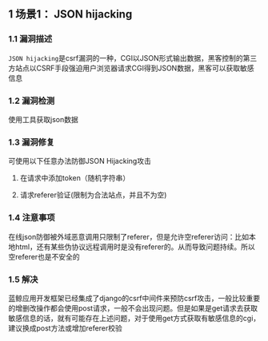 ## 1 场景1： JSON hijacking

### 1.1 漏洞描述

`JSON hijacking`是csrf漏洞的一种，CGI以JSON形式输出数据，黑客控制的第三方站点以CSRF手段强迫用户浏览器请求CGI得到JSON数据，黑客可以获取敏感信息

### 1.2 漏洞检测

使用工具获取json数据

### 1.3 漏洞修复

可使用以下任意办法防御JSON Hijacking攻击

1. 在请求中添加token（随机字符串）

2. 请求referer验证(限制为合法站点，并且不为空)

### 1.4 注意事项

在线json防御被外域恶意调用只限制了referer，但是允许空referer访问：比如本地html，还有某些伪协议远程调用时是没有referer的。从而导致问题持续。所以空referer也是不安全的

### 1.5 解决

蓝鲸应用开发框架已经集成了django的csrf中间件来预防csrf攻击，一般比较重要的增删改操作都会使用post请求，一般不会出现问题。但是如果是get请求去获取敏感信息的话，就有可能存在上述问题，对于使用get方式获取有敏感信息的cgi，建议换成post方法或增加referer校验
